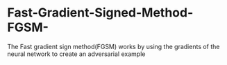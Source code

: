 # Fast-Gradient-Signed-Method-FGSM-
The Fast gradient sign method(FGSM) works by using the gradients of the neural network to create an adversarial example
